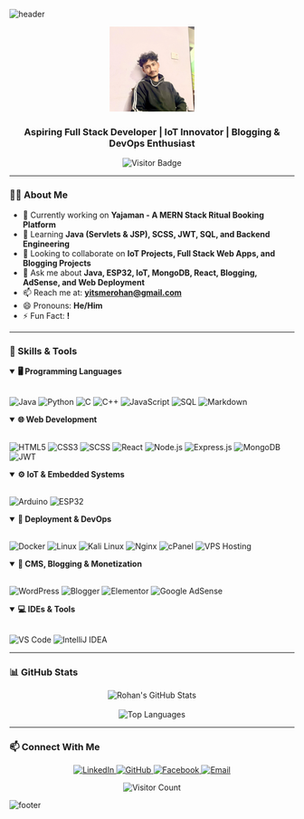 ![header](https://capsule-render.vercel.app/api?type=waving&color=gradient&height=180&section=header&text=Rohan%20Poudel&animation=fadeIn&fontSize=42&fontColor=ffffff)

<div align="center">
  <img src="https://github.com/RohanPoudel2024/RohanPoudel2024/blob/main/php.jpg?raw=true" 
       width="150" 
       alt="Rohan Poudel Profile Photo">
</div>

<h3 align="center">Aspiring Full Stack Developer | IoT Innovator | Blogging & DevOps Enthusiast</h3>

<p align="center">
  <img src="https://visitor-badge.laobi.icu/badge?page_id=RohanPoudel2024" alt="Visitor Badge" />
</p>

---

### 👨‍💻 About Me

- 🔭 Currently working on **Yajaman - A MERN Stack Ritual Booking Platform**
- 🌱 Learning **Java (Servlets & JSP), SCSS, JWT, SQL, and Backend Engineering**
- 👯 Looking to collaborate on **IoT Projects, Full Stack Web Apps, and Blogging Projects**
- 💬 Ask me about **Java, ESP32, IoT, MongoDB, React, Blogging, AdSense, and Web Deployment**
- 📫 Reach me at: **[yitsmerohan@gmail.com](mailto:yitsmerohan@gmail.com)**
- 😄 Pronouns: **He/Him**
- ⚡ Fun Fact: **!**

---

### 🧠 Skills & Tools

<details open>
<summary><b>🖥️ Programming Languages</b></summary>
<br>

![Java](https://img.shields.io/badge/Java-ED8B00?style=for-the-badge&logo=openjdk&logoColor=white)
![Python](https://img.shields.io/badge/Python-3776AB?style=for-the-badge&logo=python&logoColor=white)
![C](https://img.shields.io/badge/C-00599C?style=for-the-badge&logo=c&logoColor=white)
![C++](https://img.shields.io/badge/C++-00599C?style=for-the-badge&logo=c%2B%2B&logoColor=white)
![JavaScript](https://img.shields.io/badge/JavaScript-F7DF1E?style=for-the-badge&logo=javascript&logoColor=black)
![SQL](https://img.shields.io/badge/SQL-4479A1?style=for-the-badge&logo=mysql&logoColor=white)
![Markdown](https://img.shields.io/badge/Markdown-000000?style=for-the-badge&logo=markdown&logoColor=white)
</details>

<details open>
<summary><b>🌐 Web Development</b></summary>
<br>

![HTML5](https://img.shields.io/badge/HTML5-E34F26?style=for-the-badge&logo=html5&logoColor=white)
![CSS3](https://img.shields.io/badge/CSS3-1572B6?style=for-the-badge&logo=css3&logoColor=white)
![SCSS](https://img.shields.io/badge/SCSS-CC6699?style=for-the-badge&logo=sass&logoColor=white)
![React](https://img.shields.io/badge/React-20232A?style=for-the-badge&logo=react&logoColor=61DAFB)
![Node.js](https://img.shields.io/badge/Node.js-339933?style=for-the-badge&logo=nodedotjs&logoColor=white)
![Express.js](https://img.shields.io/badge/Express.js-000000?style=for-the-badge&logo=express&logoColor=white)
![MongoDB](https://img.shields.io/badge/MongoDB-4EA94B?style=for-the-badge&logo=mongodb&logoColor=white)
![JWT](https://img.shields.io/badge/JWT-000000?style=for-the-badge&logo=JSON%20web%20tokens&logoColor=white)
</details>

<details open>
<summary><b>⚙️ IoT & Embedded Systems</b></summary>
<br>

![Arduino](https://img.shields.io/badge/Arduino-00979D?style=for-the-badge&logo=arduino&logoColor=white)
![ESP32](https://img.shields.io/badge/ESP32-E7352C?style=for-the-badge&logo=espressif&logoColor=white)
</details>

<details open>
<summary><b>🚀 Deployment & DevOps</b></summary>
<br>

![Docker](https://img.shields.io/badge/Docker-2496ED?style=for-the-badge&logo=docker&logoColor=white)
![Linux](https://img.shields.io/badge/Linux-FCC624?style=for-the-badge&logo=linux&logoColor=black)
![Kali Linux](https://img.shields.io/badge/Kali_Linux-557C94?style=for-the-badge&logo=kalilinux&logoColor=white)
![Nginx](https://img.shields.io/badge/Nginx-009639?style=for-the-badge&logo=nginx&logoColor=white)
![cPanel](https://img.shields.io/badge/cPanel-FF6C2C?style=for-the-badge&logo=cpanel&logoColor=white)
![VPS Hosting](https://img.shields.io/badge/VPS%20Hosting-00A8E8?style=for-the-badge&logo=digitalocean&logoColor=white)
</details>

<details open>
<summary><b>📝 CMS, Blogging & Monetization</b></summary>
<br>

![WordPress](https://img.shields.io/badge/WordPress-21759B?style=for-the-badge&logo=wordpress&logoColor=white)
![Blogger](https://img.shields.io/badge/Blogger-FF5722?style=for-the-badge&logo=blogger&logoColor=white)
![Elementor](https://img.shields.io/badge/Elementor-92003B?style=for-the-badge&logo=elementor&logoColor=white)
![Google AdSense](https://img.shields.io/badge/Google%20AdSense-4285F4?style=for-the-badge&logo=google-adsense&logoColor=white)
</details>

<details open>
<summary><b>💻 IDEs & Tools</b></summary>
<br>

![VS Code](https://img.shields.io/badge/VS%20Code-007ACC?style=for-the-badge&logo=visual-studio-code&logoColor=white)
![IntelliJ IDEA](https://img.shields.io/badge/IntelliJ_IDEA-000000?style=for-the-badge&logo=intellijidea&logoColor=white)
</details>

---

### 📊 GitHub Stats

<div align="center">
  <img src="https://github-readme-stats.vercel.app/api?username=RohanPoudel2024&show_icons=true&theme=radical" alt="Rohan's GitHub Stats" />
  <br><br>
  <img src="https://github-readme-stats.vercel.app/api/top-langs/?username=RohanPoudel2024&layout=compact&theme=tokyonight&langs_count=6" alt="Top Languages" />
</div>

---

### 📫 Connect With Me

<p align="center">
  <a href="https://www.linkedin.com/in/rohan-poudel-065467320/">
    <img src="https://img.shields.io/badge/LinkedIn-0077B5?style=for-the-badge&logo=linkedin&logoColor=white" alt="LinkedIn" />
  </a>
  <a href="https://github.com/RohanPoudel2024">
    <img src="https://img.shields.io/badge/GitHub-100000?style=for-the-badge&logo=github&logoColor=white" alt="GitHub" />
  </a>
  <a href="https://facebook.com/1rohan.dev">
    <img src="https://img.shields.io/badge/Facebook-1877F2?style=for-the-badge&logo=facebook&logoColor=white" alt="Facebook" />
  </a>
  <a href="mailto:yitsmerohan@gmail.com">
    <img src="https://img.shields.io/badge/Email-D14836?style=for-the-badge&logo=gmail&logoColor=white" alt="Email" />
  </a>
</p>

<div align="center">
  <img src="https://komarev.com/ghpvc/?username=RohanPoudel2024&style=flat-square&color=blue" alt="Visitor Count" />
</div>

![footer](https://capsule-render.vercel.app/api?type=waving&color=gradient&height=100&section=footer)
